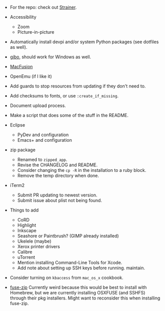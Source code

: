 * For the repo: check out [Strainer](https://github.com/customink/strainer).

* Accessibility
    * Zoom
    * Picture-in-picture
* Automatically install devpi and/or system Python packages (see dotfiles as well).
* [gibo](https://github.com/simonwhitaker/gibo), should work for Windows as well.
* [MacFusion](http://macfusionapp.org/)
* OpenEmu (if I like it)
* Add guards to stop resources from updating if they don't need to.
* Add checksums to fonts, or use `:create_if_missing`.
* Document upload process.
* Make a script that does some of the stuff in the README.
* Eclipse
    * PyDev and configuration
    * Emacs+ and configuration
* zip package
    * Renamed to `zipped_app`.
    * Revise the CHANGELOG and README.
    * Consider changing the `cp -R` in the installation to a ruby block.
    * Remove the temp directory when done.
* iTerm2
    * Submit PR updating to newest version.
    * Submit issue about plist not being found.
* Things to add
    * CoRD
    * Highlight
    * Inkscape
    * Seashore or Paintbrush? (GIMP already installed)
    * Ukelele (maybe)
    * Xerox printer drivers
    * Calibre
    * uTorrent
    * Mention installing Command-Line Tools for Xcode.
    * Add note about setting up SSH keys before running.
maintain.
* Consider turning on `kbaccess` from `mac_os_x` cookbook.
* [fuse-zip](https://code.google.com/p/fuse-zip/) Currently weird because this would be best to install with Homebrew, but we are currently installing OSXFUSE (and SSHFS) through their pkg installers. Might want to reconsider this when installing fuse-zip.
